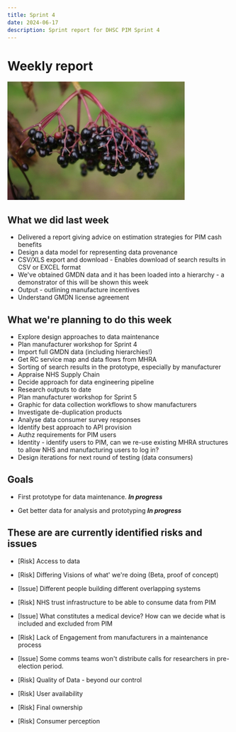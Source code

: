 ```yaml
---
title: Sprint 4
date: 2024-06-17
description: Sprint report for DHSC PIM Sprint 4
---
```


Weekly report 
=============

![Elderberries](elderberries.jpg)

What we did last week
---------------------

- Delivered a report giving advice on estimation strategies for PIM cash
 benefits
- Design a data model for representing data provenance
- CSV/XLS export and download - Enables download of search results in CSV or EXCEL format
- We've obtained GMDN data and it has been loaded into a hierarchy - a demonstrator of this will be shown this week
- Output - outlining manufacture incentives
- Understand GMDN license agreement

What we're planning to do this week
-----------------------------------

- Explore design approaches to data maintenance
- Plan manufacturer workshop for Sprint 4
- Import full GMDN data (including hierarchies!)
- Get RC service map and data flows from MHRA
- Sorting of search results in the prototype, especially by manufacturer
- Appraise NHS Supply Chain
- Decide approach for data engineering pipeline
- Research outputs to date
- Plan manufacturer workshop for Sprint 5
- Graphic for data collection workflows to show manufacturers
- Investigate de-duplication products
- Analyse data consumer survey responses
- Identify best approach to API provision
- Authz requirements for PIM users
- Identity - identify users to PIM, can we re-use existing MHRA structures to allow NHS and manufacturing users to log in?
- Design iterations for next round of testing (data consumers)

Goals
-----

- First prototype for data maintenance.
 <span class="badge bg-info">_**In progress**_</span>

- Get better data for analysis and prototyping
<span class="badge bg-info">_**In progress**_</span>

These are are currently identified risks and issues
---------------------------------------------------

- [Risk] Access to data
- [Risk] Differing Visions of what' we're doing (Beta, proof of concept)
- [Issue] Different people building different overlapping systems
- [Risk] NHS trust infrastructure to be able to consume data from PIM
- [Issue] What constitutes a medical device? How can we decide what is included
and excluded from PIM

- [Risk] Lack of Engagement from manufacturers in a maintenance process
- [Issue] Some comms teams won't distribute calls for researchers in
pre-election period.

- [Risk] Quality of Data - beyond our control
- [Risk] User availability
- [Risk] Final ownership
- [Risk] Consumer perception
